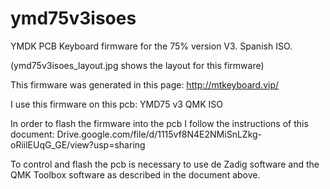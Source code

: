 # ymd75v3isoes
YMDK PCB Keyboard firmware for the 75% version V3. Spanish ISO. 

(ymd75v3isoes_layout.jpg shows the layout for this firmware)

This firmware was generated in this page: http://mtkeyboard.vip/

I use this firmware on this pcb: YMD75 v3 QMK ISO

In order to flash the firmware into the pcb I follow the instructions of this document:
Drive.google.com/file/d/1115vf8N4E2NMiSnLZkg-oRiilEUqG_GE/view?usp=sharing

To control and flash the pcb is necessary to use de Zadig software and the QMK Toolbox software as described in the document above.


